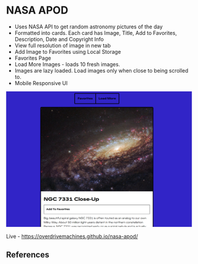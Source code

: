 # NASA APOD

- Uses NASA API to get random astronomy pictures of the day
- Formatted into cards. Each card has Image, Title, Add to Favorites, Description, Date and Copyright Info
- View full resolution of image in new tab
- Add Image to Favorites using Local Storage
- Favorites Page
- Load More Images - loads 10 fresh images.
- Images are lazy loaded. Load images only when close to being scrolled to.
- Mobile Responsive UI

![Preview](preview.png)

Live - https://overdrivemachines.github.io/nasa-apod/

## References
